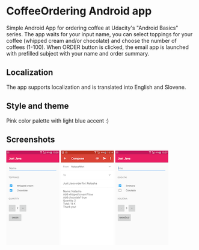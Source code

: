CoffeeOrdering Android app
==========================

Simple Android App for ordering coffee at Udacity's "Android Basics" series.
The app waits for your input name, you can select toppings for your coffee (whipped cream and/or chocolate) and choose the number of coffees (1-100). When ORDER button is clicked, the email app is launched with prefilled subject with your name and order summary.

Localization
------------

The app supports localization and is translated into English and Slovene.

Style and theme
---------------

Pink color palette with light blue accent :)


Screenshots
-----------

![app's UI](https://github.com/natasak/CoffeeOrderingApp/blob/master/screenshots/english.png)
![order summary](https://github.com/natasak/CoffeeOrderingApp/blob/master/screenshots/compose_email.png)
![slovene version](https://github.com/natasak/CoffeeOrderingApp/blob/master/screenshots/slovene.png)


